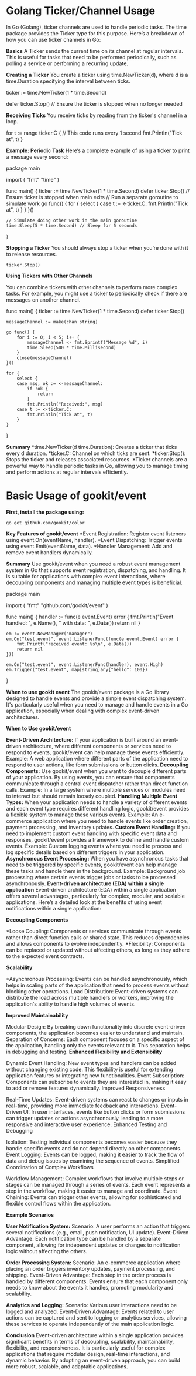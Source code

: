 # Golang Ticker/Channel Usage
In Go (Golang), ticker channels are used to handle periodic tasks. The time package provides the Ticker type for this purpose. Here’s a breakdown of how you can use ticker channels in Go:

**Basics** 
A Ticker sends the current time on its channel at regular intervals. This is useful for tasks that need to be performed periodically, such as polling a service or performing a recurring update.

**Creating a Ticker** 
You create a ticker using time.NewTicker(d), where d is a time.Duration specifying the interval between ticks.

ticker := time.NewTicker(1 * time.Second)

defer ticker.Stop() // Ensure the ticker is stopped when no longer needed

**Receiving Ticks** 
You receive ticks by reading from the ticker's channel in a loop.

for t := range ticker.C {
    // This code runs every 1 second
    fmt.Println("Tick at", t)
}

**Example: Periodic Task**
Here’s a complete example of using a ticker to print a message every second:

package main

import (
    "fmt"
    "time"
)

func main() {
    ticker := time.NewTicker(1 * time.Second)
    defer ticker.Stop() // Ensure ticker is stopped when main exits
    // Run a separate goroutine to simulate work
    go func() {
        for {
            select {
            case t := <-ticker.C:
                fmt.Println("Tick at", t)
            }
        }
    }()

    // Simulate doing other work in the main goroutine
    time.Sleep(5 * time.Second) // Sleep for 5 seconds
}

**Stopping a Ticker**
You should always stop a ticker when you’re done with it to release resources.

`ticker.Stop()`

**Using Tickers with Other Channels**

You can combine tickers with other channels to perform more complex tasks. For example, you might use a ticker to periodically check if there are messages on another channel.

func main() {
    ticker := time.NewTicker(1 * time.Second)
    defer ticker.Stop()

    messageChannel := make(chan string)

    go func() {
        for i := 0; i < 5; i++ {
            messageChannel <- fmt.Sprintf("Message %d", i)
            time.Sleep(500 * time.Millisecond)
        }
        close(messageChannel)
    }()

    for {
        select {
        case msg, ok := <-messageChannel:
            if !ok {
                return
            }
            fmt.Println("Received:", msg)
        case t := <-ticker.C:
            fmt.Println("Tick at", t)
        }
    }
}

**Summary**
*time.NewTicker(d time.Duration): Creates a ticker that ticks every d duration.
*ticker.C: Channel on which ticks are sent.
*ticker.Stop(): Stops the ticker and releases associated resources.
*Ticker channels are a powerful way to handle periodic tasks in Go, allowing you to manage timing and perform actions at regular intervals efficiently.

# Basic Usage of gookit/event
**First, install the package using:**

`go get github.com/gookit/color`

**Key Features of gookit/event**
*Event Registration: Register event listeners using event.On(eventName, handler).
*Event Dispatching: Trigger events using event.Emit(eventName, data).
*Handler Management: Add and remove event handlers dynamically.

**Summary**
Use gookit/event when you need a robust event management system in Go that supports event registration, dispatching, and handling. It is suitable for applications with complex event interactions, where decoupling components and managing multiple event types is beneficial.

package main

import (
    "fmt"
    "github.com/gookit/event"
)

func main() {
    handler := func(e event.Event) error {
        fmt.Println("Event handled: ", e.Name(), " with data: ", e.Data())
        return nil
    }

    em := event.NewManager("manager")
    em.On("test.event", event.ListenerFunc(func(e event.Event) error {
        fmt.Printf("received event: %s\n", e.Data())
        return nil
    }))

    em.On("test.event", event.ListenerFunc(handler), event.High)
    em.Trigger("test.event", map[string]any{"hello": 100})
}

**When to use gookit event**
The gookit/event package is a Go library designed to handle events and provide a simple event dispatching system. It's particularly useful when you need to manage and handle events in a Go application, especially when dealing with complex event-driven architectures.

**When to Use gookit/event**

**Event-Driven Architecture:**
If your application is built around an event-driven architecture, where different components or services need to respond to events, gookit/event can help manage these events efficiently.
Example: A web application where different parts of the application need to respond to user actions, like form submissions or button clicks.
**Decoupling Components:**
Use gookit/event when you want to decouple different parts of your application. By using events, you can ensure that components communicate through a central event dispatcher rather than direct function calls.
Example: In a large system where multiple services or modules need to interact but should remain loosely coupled.
**Handling Multiple Event Types:**
When your application needs to handle a variety of different events and each event type requires different handling logic, gookit/event provides a flexible system to manage these various events.
Example: An e-commerce application where you need to handle events like order creation, payment processing, and inventory updates.
**Custom Event Handling:**
If you need to implement custom event handling with specific event data and responses, gookit/event provides a framework to define and handle custom events.
Example: Custom logging events where you need to process and log specific details based on different triggers in your application.
**Asynchronous Event Processing:**
When you have asynchronous tasks that need to be triggered by specific events, gookit/event can help manage these tasks and handle them in the background.
Example: Background job processing where certain events trigger jobs or tasks to be processed asynchronously.
**Event-driven architecture (EDA) within a single application**
Event-driven architecture (EDA) within a single application offers several advantages, particularly for complex, modular, and scalable applications. Here’s a detailed look at the benefits of using event notifications within a single application:

**Decoupling Components**

*Loose Coupling: Components or services communicate through events rather than direct function calls or shared state. This reduces dependencies and allows components to evolve independently.
*Flexibility: Components can be replaced or updated without affecting others, as long as they adhere to the expected event contracts.

**Scalability**

*Asynchronous Processing: Events can be handled asynchronously, which helps in scaling parts of the application that need to process events without blocking other operations.
Load Distribution: Event-driven systems can distribute the load across multiple handlers or workers, improving the application's ability to handle high volumes of events.

**Improved Maintainability**

Modular Design: By breaking down functionality into discrete event-driven components, the application becomes easier to understand and maintain.
Separation of Concerns: Each component focuses on a specific aspect of the application, handling only the events relevant to it. This separation helps in debugging and testing.
**Enhanced Flexibility and Extensibility**

Dynamic Event Handling: New event types and handlers can be added without changing existing code. This flexibility is useful for extending application features or integrating new functionalities.
Event Subscription: Components can subscribe to events they are interested in, making it easy to add or remove features dynamically.
Improved Responsiveness

Real-Time Updates: Event-driven systems can react to changes or inputs in real-time, providing more immediate feedback and interactions.
Event-Driven UI: In user interfaces, events like button clicks or form submissions can trigger updates or actions asynchronously, leading to a more responsive and interactive user experience.
Enhanced Testing and Debugging

Isolation: Testing individual components becomes easier because they handle specific events and do not depend directly on other components.
Event Logging: Events can be logged, making it easier to track the flow of data and debug issues by examining the sequence of events.
Simplified Coordination of Complex Workflows

Workflow Management: Complex workflows that involve multiple steps or stages can be managed through a series of events. Each event represents a step in the workflow, making it easier to manage and coordinate.
Event Chaining: Events can trigger other events, allowing for sophisticated and flexible control flows within the application.

**Example Scenarios**

**User Notification System:**
Scenario: A user performs an action that triggers several notifications (e.g., email, push notification, UI update).
Event-Driven Advantage: Each notification type can be handled by a separate component, allowing for independent updates or changes to notification logic without affecting the others.

**Order Processing System:**
Scenario: An e-commerce application where placing an order triggers inventory updates, payment processing, and shipping.
Event-Driven Advantage: Each step in the order process is handled by different components. Events ensure that each component only needs to know about the events it handles, promoting modularity and scalability.

**Analytics and Logging:**
Scenario: Various user interactions need to be logged and analyzed.
Event-Driven Advantage: Events related to user actions can be captured and sent to logging or analytics services, allowing these services to operate independently of the main application logic.

**Conclusion**
Event-driven architecture within a single application provides significant benefits in terms of decoupling, scalability, maintainability, flexibility, and responsiveness. It is particularly useful for complex applications that require modular design, real-time interactions, and dynamic behavior. By adopting an event-driven approach, you can build more robust, scalable, and adaptable applications.

